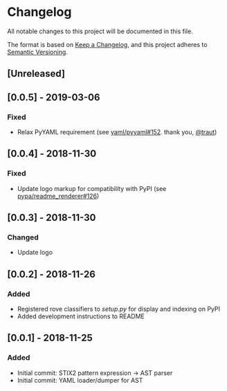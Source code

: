# Changelog
All notable changes to this project will be documented in this file.

The format is based on [Keep a Changelog](https://keepachangelog.com/en/1.0.0/),
and this project adheres to [Semantic Versioning](https://semver.org/spec/v2.0.0.html).

## [Unreleased]


## [0.0.5] - 2019-03-06
### Fixed
 - Relax PyYAML requirement (see [yaml/pyyaml#152](https://github.com/yaml/pyyaml/issues/152). thank you, [@traut](https://github.com/traut))


## [0.0.4] - 2018-11-30
### Fixed
 - Update logo markup for compatibility with PyPI (see [pypa/readme_renderer#126](https://github.com/pypa/readme_renderer/issues/126))


## [0.0.3] - 2018-11-30
### Changed
 - Update logo


## [0.0.2] - 2018-11-26
### Added
 - Registered rove classifiers to _setup.py_ for display and indexing on PyPI
 - Added development instructions to README


## [0.0.1] - 2018-11-25
### Added
 - Initial commit: STIX2 pattern expression -> AST parser
 - Initial commit: YAML loader/dumper for AST
